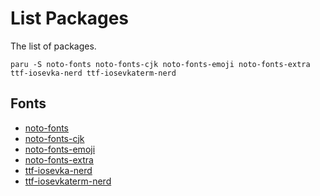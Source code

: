 # List Packages

The list of packages.

```
paru -S noto-fonts noto-fonts-cjk noto-fonts-emoji noto-fonts-extra ttf-iosevka-nerd ttf-iosevkaterm-nerd
```

## Fonts

- [noto-fonts](https://archlinux.org/packages/extra/any/noto-fonts/)
- [noto-fonts-cjk](https://archlinux.org/packages/extra/any/noto-fonts-cjk/)
- [noto-fonts-emoji](https://archlinux.org/packages/extra/any/noto-fonts-emoji/)
- [noto-fonts-extra](https://archlinux.org/packages/extra/any/noto-fonts-extra/)
- [ttf-iosevka-nerd](https://archlinux.org/packages/extra/any/ttf-iosevka-nerd/)
- [ttf-iosevkaterm-nerd](https://archlinux.org/packages/extra/any/ttf-iosevkaterm-nerd/)